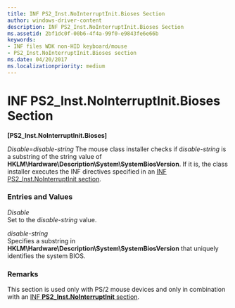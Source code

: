 ```yaml
---
title: INF PS2_Inst.NoInterruptInit.Bioses Section
author: windows-driver-content
description: INF PS2_Inst.NoInterruptInit.Bioses Section
ms.assetid: 2bf1dc0f-00b6-4f4a-99f0-e9843fe6e66b
keywords:
- INF files WDK non-HID keyboard/mouse
- PS2_Inst.NoInterruptInit.Bioses section
ms.date: 04/20/2017
ms.localizationpriority: medium
---
```


# INF PS2\_Inst.NoInterruptInit.Bioses Section





**\[PS2\_Inst.NoInterruptInit.Bioses\]**

*Disable*=*disable-string*
The mouse class installer checks if d*isable-string* is a substring of the string value of **HKLM\\Hardware\\Description\\System\\SystemBiosVersion**. If it is, the class installer executes the INF directives specified in an [INF PS2\_Inst.NoInterruptInit section](inf-ps2-inst-nointerruptinit-section.md).

### Entries and Values

<a href="" id="disable"></a>*Disable*  
Set to the d*isable-string* value.

<a href="" id="disable-string"></a>*disable-string*  
Specifies a substring in **HKLM\\Hardware\\Description\\System\\SystemBiosVersion** that uniquely identifies the system BIOS.

### <a href="" id="comments"></a>Remarks

This section is used only with PS/2 mouse devices and only in combination with an [INF **PS2\_Inst.NoInterruptInit** section](inf-ps2-inst-nointerruptinit-section.md).

 

 




